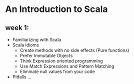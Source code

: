 # An Introduction to Scala
week 1:
---
  - Familiarizing with Scala
  - Scala Idioms
    - Create methods with no side effects (Pure functions)
    - Prefer Immutable Objects
    - Think Expression oriented programming
    - Use Match Expressions and Pattern Matching
    - Eliminate null values from your code
  - Pitfalls
...
